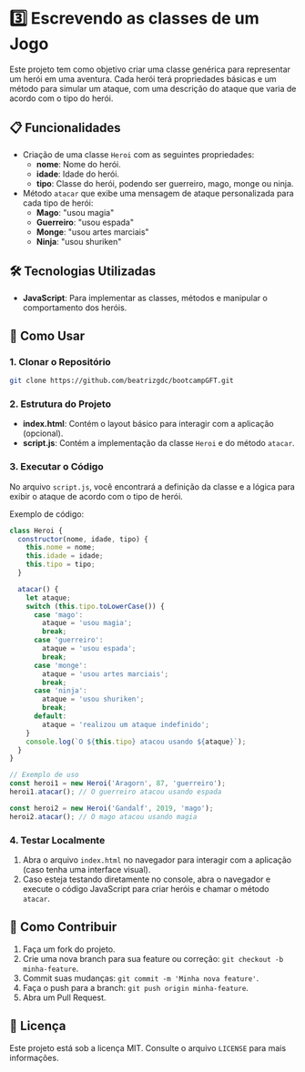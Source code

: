 # 3️⃣ Escrevendo as classes de um Jogo

Este projeto tem como objetivo criar uma classe genérica para representar um herói em uma aventura. Cada herói terá propriedades básicas e um método para simular um ataque, com uma descrição do ataque que varia de acordo com o tipo do herói.

## 📋 Funcionalidades

- Criação de uma classe `Heroi` com as seguintes propriedades:
  - **nome**: Nome do herói.
  - **idade**: Idade do herói.
  - **tipo**: Classe do herói, podendo ser guerreiro, mago, monge ou ninja.
- Método `atacar` que exibe uma mensagem de ataque personalizada para cada tipo de herói:
  - **Mago**: "usou magia"
  - **Guerreiro**: "usou espada"
  - **Monge**: "usou artes marciais"
  - **Ninja**: "usou shuriken"
  
## 🛠️ Tecnologias Utilizadas

- **JavaScript**: Para implementar as classes, métodos e manipular o comportamento dos heróis.

## 🚀 Como Usar

### 1. Clonar o Repositório

```bash
git clone https://github.com/beatrizgdc/bootcampGFT.git
```

### 2. Estrutura do Projeto

- **index.html**: Contém o layout básico para interagir com a aplicação (opcional).
- **script.js**: Contém a implementação da classe `Heroi` e do método `atacar`.

### 3. Executar o Código

No arquivo `script.js`, você encontrará a definição da classe e a lógica para exibir o ataque de acordo com o tipo de herói.

Exemplo de código:

```javascript
class Heroi {
  constructor(nome, idade, tipo) {
    this.nome = nome;
    this.idade = idade;
    this.tipo = tipo;
  }

  atacar() {
    let ataque;
    switch (this.tipo.toLowerCase()) {
      case 'mago':
        ataque = 'usou magia';
        break;
      case 'guerreiro':
        ataque = 'usou espada';
        break;
      case 'monge':
        ataque = 'usou artes marciais';
        break;
      case 'ninja':
        ataque = 'usou shuriken';
        break;
      default:
        ataque = 'realizou um ataque indefinido';
    }
    console.log(`O ${this.tipo} atacou usando ${ataque}`);
  }
}

// Exemplo de uso
const heroi1 = new Heroi('Aragorn', 87, 'guerreiro');
heroi1.atacar(); // O guerreiro atacou usando espada

const heroi2 = new Heroi('Gandalf', 2019, 'mago');
heroi2.atacar(); // O mago atacou usando magia
```

### 4. Testar Localmente

1. Abra o arquivo `index.html` no navegador para interagir com a aplicação (caso tenha uma interface visual).
2. Caso esteja testando diretamente no console, abra o navegador e execute o código JavaScript para criar heróis e chamar o método `atacar`.

## 🤝 Como Contribuir

1. Faça um fork do projeto.
2. Crie uma nova branch para sua feature ou correção: `git checkout -b minha-feature`.
3. Commit suas mudanças: `git commit -m 'Minha nova feature'`.
4. Faça o push para a branch: `git push origin minha-feature`.
5. Abra um Pull Request.

## 📄 Licença

Este projeto está sob a licença MIT. Consulte o arquivo `LICENSE` para mais informações.